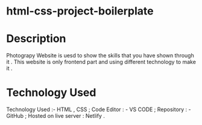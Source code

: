 # html-css-project-boilerplate

# Description
Photograpy Website is uesd to show the skills that you have shown through it . This website is only frontend part and
using different technology to make it .

# Technology Used 

Technology Used :- HTML , CSS  ;
Code Editor : - VS CODE  ;
Repository : - GitHub  ;
Hosted on live server : Netlify .



